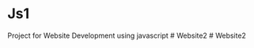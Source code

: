 # Js1
Project for Website Development using javascript
#   W e b s i t e 2  
 #   W e b s i t e 2  
 